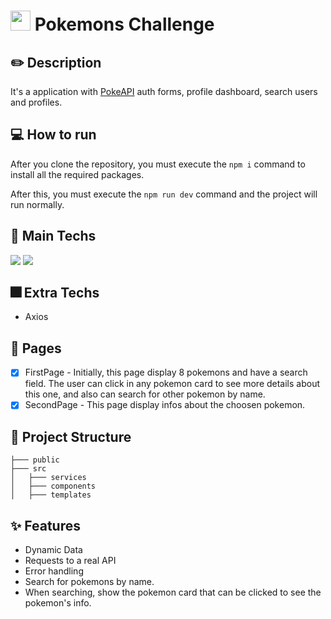 # <img style="width: 32px; height: 32px; padding-top: 8px;" src="https://cdn-icons-png.flaticon.com/512/188/188918.png" /> Pokemons Challenge

## :pencil2: Description

<p>It's a application with <a href="https://pokeapi.co">PokeAPI</a> auth forms, profile dashboard, search users and profiles.</p>

## :computer: How to run

After you clone the repository, you must execute the `npm i` command to install all the required packages.

After this, you must execute the `npm run dev` command and the project will run normally.

## :iphone: Main Techs

<div style="display: inline-block">
   <img src="https://img.shields.io/badge/React-20232A?style=for-the-badge&logo=react&logoColor=61DAFB" />
   <img src="https://img.shields.io/badge/styled--components-DB7093?style=for-the-badge&logo=styled-components&logoColor=white" />
</div>

## :fireworks: Extra Techs

- Axios

## :page_facing_up: Pages

- [x] FirstPage - Initially, this page display 8 pokemons and have a search field. The user can click in any pokemon card to see more details about this one, and also can search for other pokemon by name.
- [x] SecondPage - This page display infos about the choosen pokemon.
      
## :file_folder: Project Structure

```
├─── public
├─── src
│   ├─── services
│   ├─── components
│   ├─── templates
```

## :sparkles: Features

- Dynamic Data
- Requests to a real API
- Error handling
- Search for pokemons by name.
- When searching, show the pokemon card that can be clicked to see the pokemon's info.
